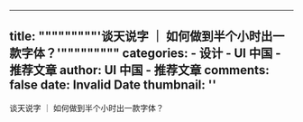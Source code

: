 
---
title: """""""""'谈天说字 ｜ 如何做到半个小时出一款字体？'"""""""""
categories: 
    - 设计
    - UI 中国 - 推荐文章
author: UI 中国 - 推荐文章
comments: false
date: Invalid Date
thumbnail: ''
---

<div>   
谈天说字 ｜ 如何做到半个小时出一款字体？  
</div>
            